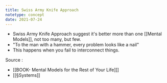 ```yaml
---
title: Swiss Army Knife Approach
notetype: concept
date: 2021-07-24
---
```


- Swiss Army Knife Approach suggest it's better more than one [[Mental Models]], not too many, but few. 
- "To the man with a hammer, every problem looks like a nail"
- This happens when you fail to interconnect things.

Source : 
- [[BOOK- Mental Models for the Rest of Your Life]]]
- [[§Systems]]